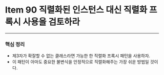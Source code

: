 # Item 90 직렬화된 인스턴스 대신 직렬화 프록시 사용을 검토하라 

--------------------------------------------




### 핵심 정리
- 제3자가 확잘할 수 없는 클래스라면 가능한 한 직렬화 프록시 패턴을 사용하자. 
- 이 패턴이 아마도 중요한 불변식을 안정적으로 직렬화해주는 가장 쉬운 방법일 것이다. 
